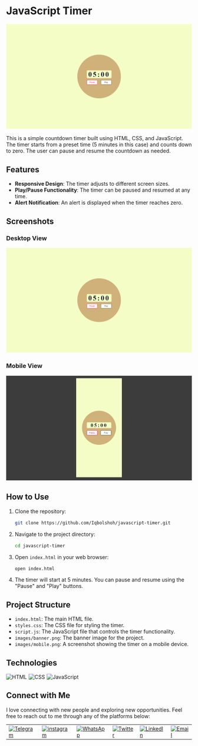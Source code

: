 # JavaScript Timer

![Banner](./images/banner.png)

This is a simple countdown timer built using HTML, CSS, and JavaScript. The timer starts from a preset time (5 minutes in this case) and counts down to zero. The user can pause and resume the countdown as needed.

## Features

- **Responsive Design**: The timer adjusts to different screen sizes.
- **Play/Pause Functionality**: The timer can be paused and resumed at any time.
- **Alert Notification**: An alert is displayed when the timer reaches zero.

## Screenshots

### Desktop View
![Desktop View](./images/banner.png)

### Mobile View
![Mobile View](./images/mobile.png)

## How to Use

1. Clone the repository:

   ```bash
   git clone https://github.com/Iqbolshoh/javascript-timer.git
   ```

2. Navigate to the project directory:

   ```bash
   cd javascript-timer
   ```

3. Open `index.html` in your web browser:

   ```bash
   open index.html
   ```

4. The timer will start at 5 minutes. You can pause and resume using the "Pause" and "Play" buttons.

## Project Structure

- `index.html`: The main HTML file.
- `styles.css`: The CSS file for styling the timer.
- `script.js`: The JavaScript file that controls the timer functionality.
- `images/banner.png`: The banner image for the project.
- `images/mobile.png`: A screenshot showing the timer on a mobile device.

## Technologies

<div style="display: flex; flex-wrap: wrap; gap: 5px;">
    <img src="https://img.shields.io/badge/HTML-%23F06529.svg?style=for-the-badge&logo=html5&logoColor=white"
        alt="HTML">
    <img src="https://img.shields.io/badge/CSS-%231572B6.svg?style=for-the-badge&logo=css3&logoColor=white" alt="CSS">
    <img src="https://img.shields.io/badge/JavaScript-%23323330.svg?style=for-the-badge&logo=javascript&logoColor=%23F7DF1E"
        alt="JavaScript">
</div>

## Connect with Me

I love connecting with new people and exploring new opportunities. Feel free to reach out to me through any of the
platforms below:

<table>
    <tr>
        <td>
            <a href="https://t.me/iqbolshoh_777">
                <img src="https://github.com/gayanvoice/github-active-users-monitor/blob/master/public/images/icons/telegram.svg"
                    height="48" width="48" alt="Telegram" />
            </a>
        </td>
        <td>
            <a href="https://instagram.com/iqbolshoh_777" target="blank"><img align="center"
                    src="https://raw.githubusercontent.com/rahuldkjain/github-profile-readme-generator/master/src/images/icons/Social/instagram.svg"
                    alt="instagram" height="48" width="48" /></a>
        </td>
        <td>
            <a href="https://wa.me/qr/22PVFQSMQQX4F1">
                <img src="https://github.com/gayanvoice/github-active-users-monitor/blob/master/public/images/icons/whatsapp.svg"
                    height="48" width="48" alt="WhatsApp" />
            </a>
        </td>
        <td>
            <a href="https://x.com/iqbolshoh_777">
                <img src="https://img.shields.io/badge/X-000000?style=for-the-badge&logo=x&logoColor=white" height="48"
                    width="48" alt="Twitter" />
            </a>
        </td>
        <td>
            <a href="https://www.linkedin.com/in/iqbolshoh/">
                <img src="https://github.com/gayanvoice/github-active-users-monitor/blob/master/public/images/icons/linkedin.svg"
                    height="48" width="48" alt="LinkedIn" />
            </a>
        </td>
        <td>
            <a href="mailto:iilhomjonov777@gmail.com">
                <img src="https://github.com/gayanvoice/github-active-users-monitor/blob/master/public/images/icons/gmail.svg"
                    height="48" width="48" alt="Email" />
            </a>
        </td>
    </tr>
</table>
